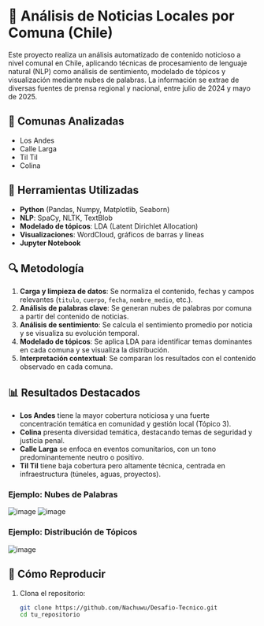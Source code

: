 # 📰 Análisis de Noticias Locales por Comuna (Chile)

Este proyecto realiza un análisis automatizado de contenido noticioso a nivel comunal en Chile, aplicando técnicas de procesamiento de lenguaje natural (NLP) como análisis de sentimiento, modelado de tópicos y visualización mediante nubes de palabras. La información se extrae de diversas fuentes de prensa regional y nacional, entre julio de 2024 y mayo de 2025.

## 📌 Comunas Analizadas

- Los Andes  
- Calle Larga  
- Til Til  
- Colina

## 🧰 Herramientas Utilizadas

- **Python** (Pandas, Numpy, Matplotlib, Seaborn)
- **NLP**: SpaCy, NLTK, TextBlob
- **Modelado de tópicos**: LDA (Latent Dirichlet Allocation)
- **Visualizaciones**: WordCloud, gráficos de barras y líneas
- **Jupyter Notebook**


## 🔍 Metodología

1. **Carga y limpieza de datos**: Se normaliza el contenido, fechas y campos relevantes (`titulo`, `cuerpo`, `fecha`, `nombre_medio`, etc.).
2. **Análisis de palabras clave**: Se generan nubes de palabras por comuna a partir del contenido de noticias.
3. **Análisis de sentimiento**: Se calcula el sentimiento promedio por noticia y se visualiza su evolución temporal.
4. **Modelado de tópicos**: Se aplica LDA para identificar temas dominantes en cada comuna y se visualiza la distribución.
5. **Interpretación contextual**: Se comparan los resultados con el contenido observado en cada comuna.

## 📊 Resultados Destacados

- **Los Andes** tiene la mayor cobertura noticiosa y una fuerte concentración temática en comunidad y gestión local (Tópico 3).
- **Colina** presenta diversidad temática, destacando temas de seguridad y justicia penal.
- **Calle Larga** se enfoca en eventos comunitarios, con un tono predominantemente neutro o positivo.
- **Til Til** tiene baja cobertura pero altamente técnica, centrada en infraestructura (túneles, aguas, proyectos).

### Ejemplo: Nubes de Palabras
![image](https://github.com/user-attachments/assets/c3e394c7-361e-4105-bf9f-e6a251f2195d)
![image](https://github.com/user-attachments/assets/26535dc2-d40f-44b6-9f7a-8d8a50ec4ab9)

### Ejemplo: Distribución de Tópicos
![image](https://github.com/user-attachments/assets/04764cc6-e03d-47d5-8bbb-d3876a35b1e3)

## 🧪 Cómo Reproducir

1. Clona el repositorio:
   ```bash
   git clone https://github.com/Nachuwu/Desafio-Tecnico.git
   cd tu_repositorio

